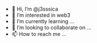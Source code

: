 - 👋 Hi, I’m @j3sssica 
- 👀 I’m interested in web3
- 🌱 I’m currently learning ...
- 💞️ I’m looking to collaborate on ...  
- 📫 How to reach me ...

<!---
j3sssica/j3sssica is a ✨ special ✨ repository because its `README.md` (this file) appears on your GitHub profile.
You can click the Preview link to take a look at your changes.
--->
